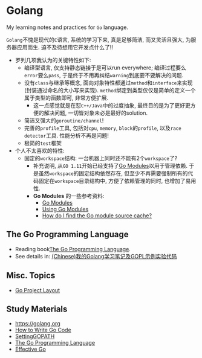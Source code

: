 # Golang
My learning notes and practices for `Go` language.   
  
`Golang`不愧是现代的`C`语言, 系统的学习下来, 真是足够简洁, 而又灵活且强大, 为服务器应用而生. 迫不及待想用它开发点什么了!!    
- 罗列几项我认为的关键特性如下:     
    - 编译型语言, 仅支持静态链接于是可以run everywhere; 编译过程要么`error`要么`pass`, 于是终于不用再纠结`warning`到底要不要解决的问题.    
    - 没有`class`与继承等概念, 面向对象特性都通过`method`和`interface`来实现(封装通过命名的大小写来实现). `method`绑定到类型仅仅是简单的定义一个属于类型的函数即可, 非常方便扩展.
        - 这一点感觉就是在怼`C++/Java`中的过度抽象, 最终目的是为了更好更方便的解决问题, 一切皆对象未必是最好的solution.     
    - 简洁又强大的`goroutine/channel`! 
    - 完善的`profile`工具, 包括对`cpu`, `memory`, `block`的`profile`, 以及`race detector`工具. 性能分析不再是问题!    
    - 极简的`test`框架    
- 个人不太喜欢的特性:    
    - 固定的`workspace`结构: 一台机器上同时还不能有2个`workspace`了? 
        - 补充说明, 从`GO 1.11`开始已经支持了[Go Modules](https://github.com/golang/go/wiki/Modules)以用于管理依赖. 于是虽然`workspace`的固定结构依然存在, 但至少不再需要强制所有的代码固定在`workspace`目录结构中, 方便了依赖管理的同时, 也增加了易用性.    
        - **Go Modules** 的一些参考资料:    
            - [Go Modules](https://github.com/golang/go/wiki/Modules)
            - [Using Go Modules](https://blog.golang.org/using-go-modules)
            - [How do I find the Go module source cache?](https://stackoverflow.com/questions/52082783/how-do-i-find-the-go-module-source-cache)

## The Go Programming Language  

- Reading book[The Go Programming Language](https://www.gopl.io/). 
- See details in: [(Chinese)我的Golang学习笔记及GOPL示例实验代码](./the-go-programming-language/)

## Misc. Topics

- [Go Project Layout](https://github.com/wangyoucao577/go-project-layout)

## Study Materials 
- https://golang.org
- [How to Write Go Code](https://golang.org/doc/code.html)
- [SettingGOPATH](https://github.com/golang/go/wiki/SettingGOPATH)
- [The Go Programming Language](http://gopl.io)
- [Effective Go](https://golang.org/doc/effective_go.html)

